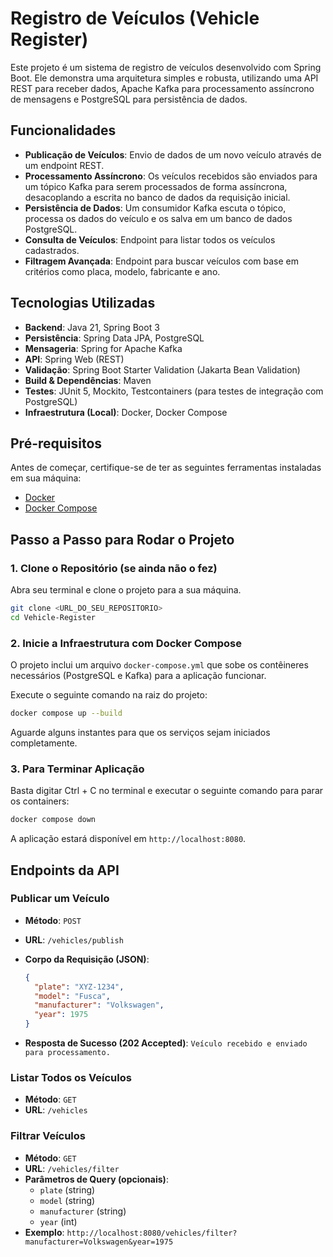 # Registro de Veículos (Vehicle Register)

Este projeto é um sistema de registro de veículos desenvolvido com Spring Boot. Ele demonstra uma arquitetura simples e robusta, utilizando uma API REST para receber dados, Apache Kafka para processamento assíncrono de mensagens e PostgreSQL para persistência de dados.

## Funcionalidades

*   **Publicação de Veículos**: Envio de dados de um novo veículo através de um endpoint REST.
*   **Processamento Assíncrono**: Os veículos recebidos são enviados para um tópico Kafka para serem processados de forma assíncrona, desacoplando a escrita no banco de dados da requisição inicial.
*   **Persistência de Dados**: Um consumidor Kafka escuta o tópico, processa os dados do veículo e os salva em um banco de dados PostgreSQL.
*   **Consulta de Veículos**: Endpoint para listar todos os veículos cadastrados.
*   **Filtragem Avançada**: Endpoint para buscar veículos com base em critérios como placa, modelo, fabricante e ano.

## Tecnologias Utilizadas

*   **Backend**: Java 21, Spring Boot 3
*   **Persistência**: Spring Data JPA, PostgreSQL
*   **Mensageria**: Spring for Apache Kafka
*   **API**: Spring Web (REST)
*   **Validação**: Spring Boot Starter Validation (Jakarta Bean Validation)
*   **Build & Dependências**: Maven
*   **Testes**: JUnit 5, Mockito, Testcontainers (para testes de integração com PostgreSQL)
*   **Infraestrutura (Local)**: Docker, Docker Compose

## Pré-requisitos

Antes de começar, certifique-se de ter as seguintes ferramentas instaladas em sua máquina:

*   [Docker](https://www.docker.com/get-started)
*   [Docker Compose](https://docs.docker.com/compose/install/)

## Passo a Passo para Rodar o Projeto

### 1. Clone o Repositório (se ainda não o fez)

Abra seu terminal e clone o projeto para a sua máquina.

```bash
git clone <URL_DO_SEU_REPOSITORIO>
cd Vehicle-Register
```

### 2. Inicie a Infraestrutura com Docker Compose

O projeto inclui um arquivo `docker-compose.yml` que sobe os contêineres necessários (PostgreSQL e Kafka) para a aplicação funcionar.

Execute o seguinte comando na raiz do projeto:

```bash
docker compose up --build
```

Aguarde alguns instantes para que os serviços sejam iniciados completamente.

### 3. Para Terminar Aplicação

Basta digitar Ctrl + C no terminal e executar o seguinte comando para parar os containers:

```bash
docker compose down
```

A aplicação estará disponível em `http://localhost:8080`.

## Endpoints da API

### Publicar um Veículo

*   **Método**: `POST`
*   **URL**: `/vehicles/publish`
*   **Corpo da Requisição (JSON)**:

    ```json
    {
      "plate": "XYZ-1234",
      "model": "Fusca",
      "manufacturer": "Volkswagen",
      "year": 1975
    }
    ```
*   **Resposta de Sucesso (202 Accepted)**: `Veículo recebido e enviado para processamento.`

### Listar Todos os Veículos

*   **Método**: `GET`
*   **URL**: `/vehicles`

### Filtrar Veículos

*   **Método**: `GET`
*   **URL**: `/vehicles/filter`
*   **Parâmetros de Query (opcionais)**:
    *   `plate` (string)
    *   `model` (string)
    *   `manufacturer` (string)
    *   `year` (int)
*   **Exemplo**: `http://localhost:8080/vehicles/filter?manufacturer=Volkswagen&year=1975`

